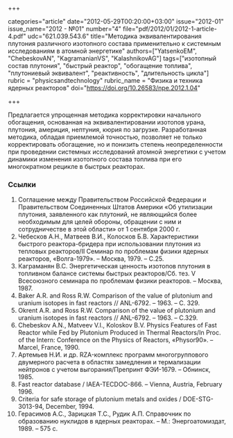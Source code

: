 +++

categories="article"
date="2012-05-29T00:20:00+03:00"
issue="2012-01"
issue_name="2012 - №01"
number="4"
file="pdf/2012/01/2012-1-article-4.pdf"
udc="621.039.543.6"
title="Методика эквивалентирования плутония различного изотопного состава применительно к системным исследованиям в атомной энергетике"
authors=["YatsenkoEM", "ChebeskovAN", "KagramanianVS", "KalashnikovAG"]
tags=["изотопный состав плутония", "быстрый реактор", "обогащение топлива", "плутониевый эквивалент", "реактивность", "длительность цикла"]
rubric = "physicsandtechnology"
rubric_name = "Физика и техника ядерных реакторов"
doi="https://doi.org/10.26583/npe.2012.1.04"

+++

Предлагается упрощенная методика корректировки начального обогащения, основанная на эквивалентировании изотопов урана, плутония, америция, нептуния, кюрия по загрузке. Разработанная методика, обладая приемлемой точностью, позволяет не только корректировать обогащение, но и понизить степень неопределенности при проведении системных исследований атомной энергетики с учетом динамики изменения изотопного состава топлива при его многократном рецикле в быстрых реакторах.

### Ссылки

1. Соглашение между Правительством Российской Федерации и Правительством Соединенных Штатов Америки «Об утилизации плутония, заявленного как плутоний, не являющийся более необходимым для целей обороны, обращении с ним и сотрудничестве в этой области» от 1 сентября 2000 г.
2. Чебесков А.Н., Матвеев В.И., Колосков Б.В. Характеристики быстрого реактора-бридера при использовании плутония из тепловых реакторов/II Семинар по проблемам физики ядерных реакторов, «Волга-1979». – Москва, 1979. – С.25.
3. Каграманян В.С. Энергетическая ценность изотопов плутония в топливном балансе системы быстрых реакторов/Сб. тез. V Всесоюзного семинара по проблемам физики реакторов. – Москва, 1987.
4. Baker A.R. and Ross R.W. Comparison of the value of plutonium and uranium isotopes in fast reactors // ANL-6792. – 1963. – С. 329.
5. Okrent A.R. and Ross R.W. Comparison of the value of plutonium and uranium isotopes in fast reactors // ANL-6792. – 1963. – C.329.
6. Chebeskov A.N., Matveev V.I., Koloskov B.V. Physics Features of Fast Reactor while Fed by Plutonium Produced in Thermal Reactors/In Proc. of the Intern: Conference on the Physics of Reactors, «Physor90». – Marcel, France, 1990.
7. Артемьев Н.И. и др. RZA-комплекс программ многогруппового двумерного расчета в областях замедления и термализации нейтронов с учетом выгорания/Препринт ФЭИ-1679. – Обнинск, 1985.
8. Fast reactor database / IAEA-TECDOC-866. – Vienna, Austria, February 1996.
9. Criteria for safe storage of plutonium metals and oxides / DOE-STG-3013-94, December, 1994.
10. Герасимов А.С., Зарицкая Т.С., Рудик А.П. Справочник по образованию нуклидов в ядерных реакторах. – М.: Энергоатомиздат, 1989. – 575 с.